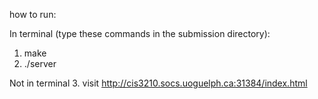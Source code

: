 how to run:

In terminal (type these commands in the submission directory):
1. make
2. ./server

Not in terminal
3. visit http://cis3210.socs.uoguelph.ca:31384/index.html


